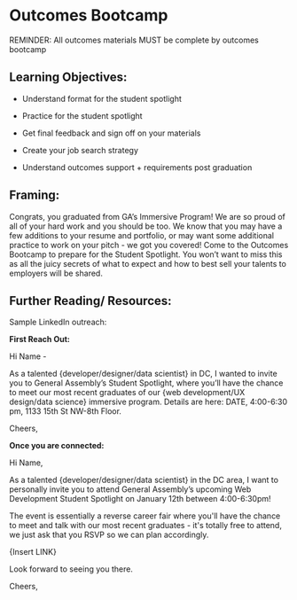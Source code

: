 # Outcomes Bootcamp     

REMINDER: All outcomes materials MUST be complete by outcomes bootcamp 

## Learning Objectives:

* Understand format for the student spotlight

* Practice for the student spotlight

* Get final feedback and sign off on your materials  

* Create your job search strategy

* Understand outcomes support + requirements post graduation

## Framing:

Congrats, you graduated from GA’s Immersive Program!  We are so proud of all of your hard work and you should be too. We know that you may have a few additions to your resume and portfolio, or may want some additional practice to work on your pitch - we got you covered!  Come to the Outcomes Bootcamp to prepare for the Student Spotlight.  You won’t want to miss this as all the juicy secrets of what to expect and how to best sell your talents to employers will be shared.

## Further Reading/ Resources:

Sample LinkedIn outreach:

**First Reach Out:**

Hi Name -

As a talented {developer/designer/data scientist} in DC, I wanted to invite you to General Assembly’s Student Spotlight, where you’ll have the chance to meet our most recent graduates of our {web development/UX design/data science} immersive program. Details are here: DATE, 4:00-6:30 pm, 1133 15th St NW-8th Floor.

Cheers,

**Once you are connected:**

Hi Name,

As a talented {developer/designer/data scientist} in the DC area, I want to personally invite you to attend General Assembly’s upcoming Web Development Student Spotlight on January 12th between 4:00-6:30pm!

The event is essentially a reverse career fair where you'll have the chance to meet and talk with our most recent graduates - it's totally free to attend, we just ask that you RSVP so we can plan accordingly.

{Insert LINK}

Look forward to seeing you there.

Cheers,
